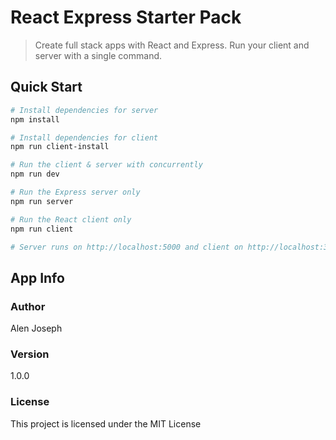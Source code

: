 # React Express Starter Pack

> Create full stack apps with React and Express. Run your client and server with a single command. 


## Quick Start

``` bash
# Install dependencies for server
npm install

# Install dependencies for client
npm run client-install

# Run the client & server with concurrently
npm run dev

# Run the Express server only
npm run server

# Run the React client only
npm run client

# Server runs on http://localhost:5000 and client on http://localhost:3000
```

## App Info

### Author

Alen Joseph

### Version

1.0.0

### License

This project is licensed under the MIT License
